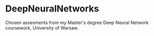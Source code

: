 # DeepNeuralNetworks
Chosen assesments from my Master's degree Deep Neural Network coursework, University of Warsaw. 
